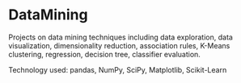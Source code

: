 # DataMining
Projects on data mining techniques including data exploration, data visualization, dimensionality reduction, association rules, K-Means clustering, regression, decision tree, classifier evaluation.

Technology used: pandas, NumPy, SciPy, Matplotlib, Scikit-Learn

